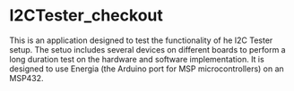 # I2CTester_checkout
This is an application designed to test the functionality of he I2C Tester setup. The setuo includes several devices on different boards to perform a long duration test on the hardware and software implementation. It is designed to use Energia (the Arduino port for MSP microcontrollers) on an MSP432.
